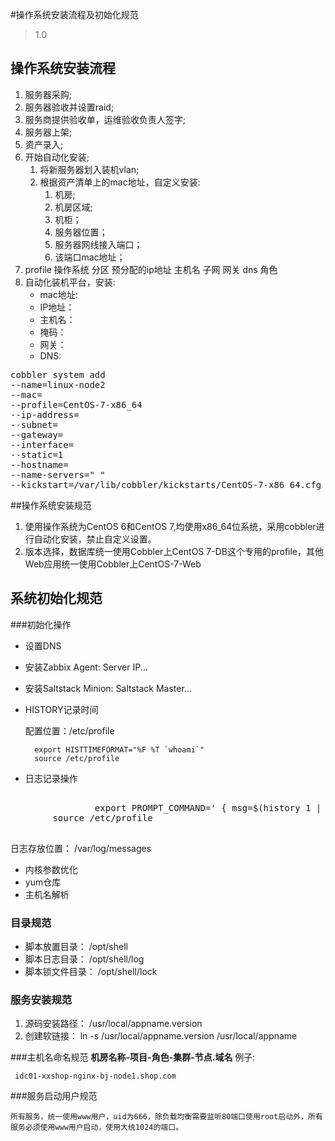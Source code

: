 #操作系统安装流程及初始化规范
> 1.0

## 操作系统安装流程
1. 服务器采购;
2. 服务器验收并设置raid;
3. 服务商提供验收单，运维验收负责人签字;
4. 服务器上架;
5. 资产录入;
6. 开始自动化安装;
   1. 将新服务器划入装机vlan;
   2. 根据资产清单上的mac地址，自定义安装:
      1. 机房;
      2. 机房区域;
      3. 机柜；
      4. 服务器位置；
      5. 服务器网线接入端口；
      6. 该端口mac地址；
7. profile 操作系统 分区 预分配的ip地址 主机名 子网 网关 dns 角色
8. 自动化装机平台，安装:
      * mac地址:
      * IP地址：
      * 主机名：
      * 掩码：
      * 网关：
      * DNS:
<pre>
cobbler system add 
--name=linux-node2 
--mac=
--profile=CentOS-7-x86_64
--ip-address=
--subnet=
--gateway=
--interface=
--static=1
--hostname=
--name-servers=" "
--kickstart=/var/lib/cobbler/kickstarts/CentOS-7-x86_64.cfg
</pre>
        
##操作系统安装规范
  
1. 使用操作系统为CentOS 6和CentOS 7,均使用x86_64位系统，采用cobbler进行自动化安装，禁止自定义设置。
2. 版本选择，数据库统一使用Cobbler上CentOS 7-DB这个专用的profile，其他Web应用统一使用Cobbler上CentOS-7-Web


## 系统初始化规范

###初始化操作
* 设置DNS
* 安装Zabbix Agent: Server IP...
* 安装Saltstack Minion: Saltstack Master...
* HISTORY记录时间

     配置位置：/etc/profile
       
        export HISTTIMEFORMAT="%F %T `whoami`"
		source /etc/profile
* 日志记录操作
<pre>

                export PROMPT_COMMAND=' { msg=$(history 1 | { read x y; echo $y; });logger "[euid=$(whoami)]":$(who am i):[`pwd`]"$msg"; }'
		source /etc/profile
		
</pre>
日志存放位置： /var/log/messages
* 内核参数优化
* yum仓库
* 主机名解析     
### 目录规范

* 脚本放置目录： /opt/shell
* 脚本日志目录： /opt/shell/log
* 脚本锁文件目录： /opt/shell/lock

### 服务安装规范
1. 源码安装路径： /usr/local/appname.version
2. 创建软链接： ln -s /usr/local/appname.version /usr/local/appname


###主机名命名规范
   **机房名称-项目-角色-集群-节点.域名**
例子:

     idc01-xxshop-nginx-bj-node1.shop.com

###服务启动用户规范
	
	所有服务，统一使用www用户，uid为666，除负载均衡需要监听80端口使用root启动外，所有服务必须使用www用户启动，使用大统1024的端口。 